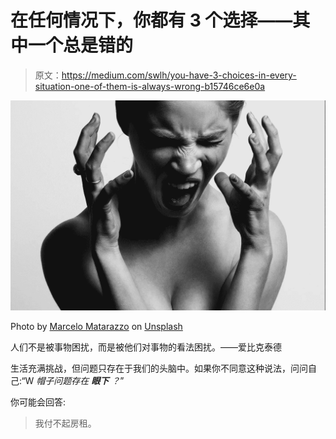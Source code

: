 # 在任何情况下，你都有 3 个选择——其中一个总是错的

> 原文：<https://medium.com/swlh/you-have-3-choices-in-every-situation-one-of-them-is-always-wrong-b15746ce6e0a>

![](img/0425704b51cea1ef54173ad1a7a8dea5.png)

Photo by [Marcelo Matarazzo](https://unsplash.com/photos/8eUmNLFv1ys?utm_source=unsplash&utm_medium=referral&utm_content=creditCopyText) on [Unsplash](https://unsplash.com/search/photos/overwhelm?utm_source=unsplash&utm_medium=referral&utm_content=creditCopyText)

人们不是被事物困扰，而是被他们对事物的看法困扰。——爱比克泰德

生活充满挑战，但问题只存在于我们的头脑中。如果你不同意这种说法，问问自己:“W *帽子问题存在* ***眼下*** *？*”

你可能会回答:

> 我付不起房租。